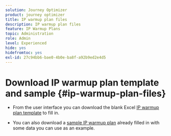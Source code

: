 ```yaml
---
solution: Journey Optimizer
product: journey optimizer
title: IP warmup plan files
description: IP warmup plan files
feature: IP Warmup Plans
topic: Administration
role: Admin
level: Experienced
hide: yes
hidefromtoc: yes
exl-id: 27c94bb6-bae0-4b0e-ba8f-a92b9ed2e4d5
---
```

# Download IP warmup plan template and sample {#ip-warmup-plan-files}

<!--
DO NOT MAKE PUBLIC AND DO NOT DELETE
This page is not supposed to be publicly accessible. Its only purpose is to make the referenced IP warmup plan files (template and sample) available from the UI. They should be downloaded from the UI by AJO customers but not from public documentation pages.
-->

* From the user interface you can download the blank Excel [IP warmup plan template](assets/IPWarmupPlan-Template.xlsx) to fill in.

* You can also download a [sample IP warmup plan](assets/IPWarmupPlan-Sample.xlsx) already filled in with some data you can use as an example.
